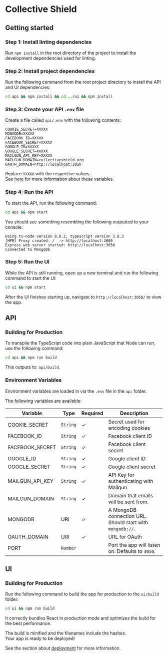 # Collective Shield

## Getting started

### Step 1: Install linting dependencies

Run `npm install` in the root directory of the project to install the development dependencies used for linting.

### Step 2: Install project dependencies

Run the following command from the root project directory to install the API and UI dependencies:

```bash
cd api && npm install && cd ../ui && npm install
```

### Step 3: Create your API `.env` file

Create a file called `api/.env` with the following contents:

```
COOKIE_SECRET=XXXXX
MONGODB=XXXXX
FACEBOOK_ID=XXXXX
FACEBOOK_SECRET=XXXXX
GOOGLE_ID=XXXXX
GOOGLE_SECRET=XXXXX
MAILGUN_API_KEY=XXXXX
MAILGUN_DOMAIN=collectiveshield.org
OAUTH_DOMAIN=http://localhost:3050
```

Replace `XXXXX` with the respective values.<br>
See [here](#environment-variables) for more information about these variables.

### Step 4: Run the API

To start the API, run the following command:

```bash
cd api && npm start
```

You should see something resembling the following outputted to your console:

```
Using ts-node version 8.8.2, typescript version 3.8.3
[HPM] Proxy created: /  -> http://localhost:3000
Express web server started: http://localhost:3050
Connected to MongoDb
```

### Step 5: Run the UI

While the API is still running, open up a new terminal and run the following command to start the UI:

```bash
cd ui && npm start
```

After the UI finishes starting up, navigate to `http://localhost:3050/` to view the app.

## API

### Building for Production

To transpile the TypeScript code into plain JavaScript that Node can run, use the following command:

```bash
cd api && npm run build
```

This outputs to: `api/build`.

### Environment Variables

Environment variables are loaded in via the `.env` file in the `api` folder.

The following variables are available:

| Variable        | Type     | Required | Description                                               |
| --------------- | -------- | -------- | --------------------------------------------------------- |
| COOKIE_SECRET   | `String` | ✓        | Secret used for encoding cookies                          |
| FACEBOOK_ID     | `String` | ✓        | Facebook client ID                                        |
| FACEBOOK_SECRET | `String` | ✓        | Facebook client secret                                    |
| GOOGLE_ID       | `String` | ✓        | Google client ID                                          |
| GOOGLE_SECRET   | `String` | ✓        | Google client secret                                      |
| MAILGUN_API_KEY | `String` | ✓        | API Key for authenticating with Mailgun.                  |
| MAILGUN_DOMAIN  | `String` | ✓        | Domain that emails will be sent from.                     |
| MONGODB         | URI      | ✓        | A MongoDB connection URL. Should start with `mongodb://`. |
| OAUTH_DOMAIN    | URI      | ✓        | URL for OAuth                                             |
| PORT            | `Number` |          | Port the app will listen on. Defaults to `3050`.          |

## UI

### Building for Production

Run the following command to build the app for production to the `ui/build` folder:

```bash
cd ui && npm run build
```

It correctly bundles React in production mode and optimizes the build for the best performance.

The build is minified and the filenames include the hashes.<br>
Your app is ready to be deployed!

See the section about [deployment](https://facebook.github.io/create-react-app/docs/deployment) for more information.
